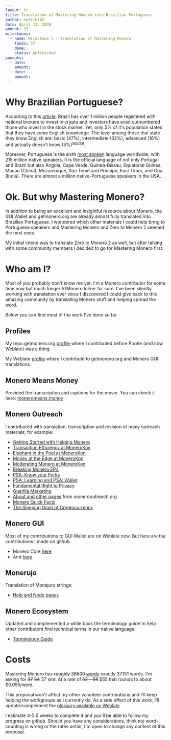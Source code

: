 ```yaml
---
layout: fr
title: Translation of Mastering Monero into Brazilian Portuguese
author: netrik182
date: April 13, 2020
amount: 37
milestones:
  - name: Milestone 1 - Translation of Mastering Monero
    funds: 37
    done:
    status: unfinished
payouts:
  - date:
    amount:
  - date:
    amount:
---
```


# Why Brazilian Portuguese?
According to this [article](https://exame.abril.com.br/mercados/primeira-regulacao-para-criptomoedas-comeca-hoje-no-brasil/), Brazil has over 1 million people registered with national brokers to invest in crypto and investors have even outnumbered those who invest in the stock market. Yet, only 5% of it's population states that they have some English knowledge. The level among those that state they know English are: basic (47%), intermediate (32%), advanced (16%) and actually doesn't know (5%)<sup>[source](https://www.britishcouncil.org.br/sites/default/files/learning_english_in_brazil.pdf)</sup>.

Moreover, Portuguese is the sixth [most spoken](https://www.babbel.com/en/magazine/top-5-reasons-to-learn-portuguese) language worldwide, with 215 million native speakers. It is the official language of not only Portugal and Brazil but also Angola, Cape Verde, Guinea-Bissau, Equatorial Guinea, Macau (China), Mozambique, São Tomé and Príncipe, East Timor, and Goa (India). There are almost a million native-Portuguese speakers in the USA.

# Ok. But why Mastering Monero?
In addition to being an excellent and insightful resource about Monero, the GUI Wallet and getmonero.org are already almost fully translated into Brazilian Portuguese. I wondered which other materials I could help bring to Portuguese speakers and Mastering Monero and Zero to Monero 2 seemed the next ones.

My initial intend was to translate Zero to Monero 2 as well, but after talking with some community members I decided to go for Mastering Monero first.

# Who am I?
Most of you probably don't know me yet. I'm a Monero contributor for some time now but much longer /r/Monero lurker for sure. I've been silently working with translation ever since I discovered I could give back to this amazing community by translating Monero stuff and helping spread the word.

Below you can find most of the work I've done so far.

## Profiles
My repo.getmonero.org [profile](https://repo.getmonero.org/users/netrik182/activity) where I contributed before Pootle (and now Weblate) was a thing.

My Weblate [profile](https://translate.getmonero.org/user/netrik182/) where I contribute to getmonero.org and Monero GUI translations.

## Monero Means Money
Provided the transcription and captions for the movie. You can check it here: [moneromeans.money](https://moneromeans.money)

## Monero Outreach
I contributed with translation, transcription and revision of many outreach materials, for example:
* [Getting Started with Helping Monero](https://github.com/monero-ecosystem/outreach-docs/pull/205)
* [Transaction Efficiency at MoneroKon](https://github.com/monero-ecosystem/outreach-docs/pull/202)
* [Elephant in the Pool at MoneroKon](https://github.com/monero-ecosystem/outreach-docs/pull/201)
* [Money at the Edge at MoneroKon](https://github.com/monero-ecosystem/outreach-docs/pull/200)
* [Moderating Monero at MoneroKon](https://github.com/monero-ecosystem/outreach-docs/pull/199)
* [Breaking Monero EP4](https://github.com/monero-ecosystem/outreach-docs/pull/147)
* [PSA: Know your Forks](https://github.com/monero-ecosystem/outreach-docs/pull/112)
* [PSA: Learning and PSA: Wallet](https://github.com/monero-ecosystem/outreach-docs/pull/107)
* [Fundamental Right to Privacy](https://github.com/monero-ecosystem/outreach-docs/pull/93)
* [Guerilla Marketing](https://github.com/monero-ecosystem/outreach-docs/pull/87)
* [About and other pages](https://github.com/monero-ecosystem/outreach-docs/pull/63) from monerooutreach.org
* [Monero Quick Facts](https://github.com/monero-ecosystem/outreach-docs/pull/57)
* [The Sleeping Giant of Cryptocurrency](https://github.com/monero-ecosystem/outreach-docs/pull/51)

## Monero GUI
Most of my contributions to GUI Wallet are on Weblate now. But here are the contributions I made on github.
* Monero Core [here](https://github.com/monero-project/monero-gui/pull/1590)
* And [here](https://github.com/monero-project/monero-gui/pull/1152)

## Monerujo
Translation of Monejuro strings:
* [Help and Node pages](https://github.com/m2049r/xmrwallet/pull/491/files)

## Monero Ecosystem
Updated and complemented a while back the terminology guide to help other contributors find technical terms in our native language.
* [Terminology Guide](https://github.com/monero-ecosystem/monero-translations/pull/35)

# Costs
Mastering Monero has ~~roughly 38500 [words](https://i.imgur.com/O5nXXI7.png)~~ exactly 37.151 words. I'm asking for ~~37~~ ~~34~~ 37 xmr. At a rate of ~~$52~~ ~~$58~~ $55 that rounds to about $0.055/word.

This proposal won't affect my other volunteer contributions and I'll keep helping the workgroups as I currently do. As a side effect of this work, I'll update/complement the [glossary available on Weblate](https://translate.getmonero.org/dictionaries/monero/pt_BR/).

I estimate 4-5.5 weeks to complete it and you'll be able to follow my progress on github. Should you have any considerations, think my word-counting is wrong or the rates unfair, I'm open to change any content of this proposal.